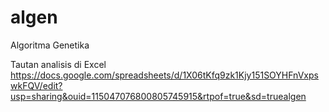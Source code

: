 # algen
Algoritma Genetika

Tautan analisis di Excel https://docs.google.com/spreadsheets/d/1X06tKfq9zk1Kjy151SOYHFnVxpswkFQV/edit?usp=sharing&ouid=115047076800805745915&rtpof=true&sd=truealgen
